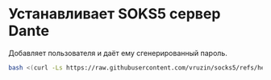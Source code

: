 # Устанавливает SOKS5 сервер Dante

Добавляет пользователя и даёт ему сгенерированный пароль.

```sh
bash <(curl -Ls https://raw.githubusercontent.com/vruzin/socks5/refs/heads/main/socksfive.txt)
```
